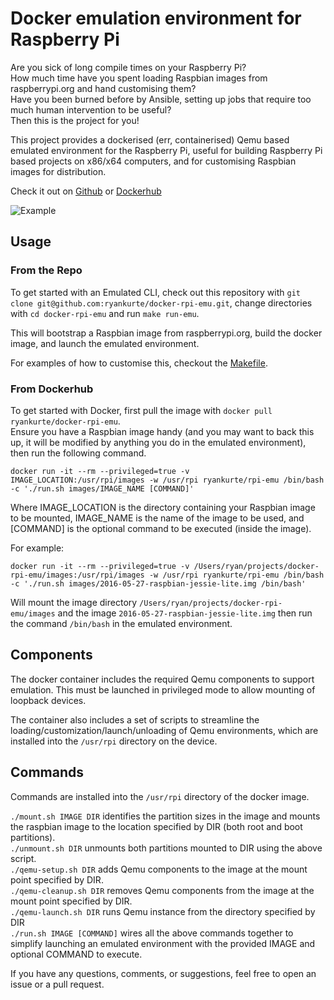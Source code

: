 # Docker emulation environment for Raspberry Pi

Are you sick of long compile times on your Raspberry Pi?  
How much time have you spent loading Raspbian images from raspberrypi.org and hand customising them?  
Have you been burned before by Ansible, setting up jobs that require too much human intervention to be useful?  
Then this is the project for you!  

This project provides a dockerised (err, containerised) Qemu based emulated environment for the Raspberry Pi, useful for building Raspberry Pi based projects on x86/x64 computers, and for customising Raspbian images for distribution.  

Check it out on [Github](https://github.com/ryankurte/docker-rpi-emu/) or [Dockerhub](https://hub.docker.com/r/ryankurte/docker-rpi-emu/)  

![Example](https://raw.github.com/ryankurte/docker-rpi-emu/gh_pages/screenshots/02.png)

## Usage

### From the Repo

To get started with an Emulated CLI, check out this repository with `git clone git@github.com:ryankurte/docker-rpi-emu.git`, change directories with `cd docker-rpi-emu` and run `make run-emu`.  

This will bootstrap a Raspbian image from raspberrypi.org, build the docker image, and launch the emulated environment.  

For examples of how to customise this, checkout the [Makefile](Makefile).  

### From Dockerhub

To get started with Docker, first pull the image with `docker pull ryankurte/docker-rpi-emu`.  
Ensure you have a Raspbian image handy (and you may want to back this up, it will be modified by anything you do in the emulated environment), then run the following command.  

`docker run -it --rm --privileged=true -v IMAGE_LOCATION:/usr/rpi/images -w /usr/rpi ryankurte/rpi-emu /bin/bash -c './run.sh images/IMAGE_NAME [COMMAND]'`  

Where IMAGE_LOCATION is the directory containing your Raspbian image to be mounted, IMAGE_NAME is the name of the image to be used, and [COMMAND] is the optional command to be executed (inside the image).  

For example:  

`docker run -it --rm --privileged=true -v /Users/ryan/projects/docker-rpi-emu/images:/usr/rpi/images -w /usr/rpi ryankurte/rpi-emu /bin/bash -c './run.sh images/2016-05-27-raspbian-jessie-lite.img /bin/bash'`  

Will mount the image directory `/Users/ryan/projects/docker-rpi-emu/images` and the image `2016-05-27-raspbian-jessie-lite.img` then run the command `/bin/bash` in the emulated environment.  


## Components

The docker container includes the required Qemu components to support emulation. This must be launched in privileged mode to allow mounting of loopback devices.  

The container also includes a set of scripts to streamline the loading/customization/launch/unloading of Qemu environments, which are installed into the `/usr/rpi` directory on the device.  


## Commands

Commands are installed into the `/usr/rpi` directory of the docker image.  

`./mount.sh IMAGE DIR` identifies the partition sizes in the image and mounts the raspbian image to the location specified by DIR (both root and boot partitions).  
`./unmount.sh DIR` unmounts both partitions mounted to DIR using the above script.  
`./qemu-setup.sh DIR` adds Qemu components to the image at the mount point specified by DIR.  
`./qemu-cleanup.sh DIR` removes Qemu components from the image at the mount point specified by DIR.  
`./qemu-launch.sh DIR` runs Qemu instance from the directory specified by DIR  
`./run.sh IMAGE [COMMAND]` wires all the above commands together to simplify launching an emulated environment with the provided IMAGE and optional COMMAND to execute.

If you have any questions, comments, or suggestions, feel free to open an issue or a pull request.  

